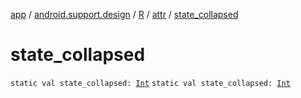 [app](../../../index.md) / [android.support.design](../../index.md) / [R](../index.md) / [attr](index.md) / [state_collapsed](./state_collapsed.md)

# state_collapsed

`static val state_collapsed: `[`Int`](https://kotlinlang.org/api/latest/jvm/stdlib/kotlin/-int/index.html)
`static val state_collapsed: `[`Int`](https://kotlinlang.org/api/latest/jvm/stdlib/kotlin/-int/index.html)